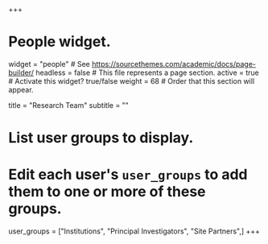+++
# People widget.
widget = "people"  # See https://sourcethemes.com/academic/docs/page-builder/
headless = false  # This file represents a page section.
active = true  # Activate this widget? true/false
weight = 68  # Order that this section will appear.

title = "Research Team"
subtitle = ""

# List user groups to display.
#   Edit each user's `user_groups` to add them to one or more of these groups.
user_groups = ["Institutions", 
				"Principal Investigators",
               "Site Partners",]
+++
